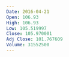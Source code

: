 ```yaml
---
Date: 2016-04-21
Open: 106.93
High: 106.93
Low: 105.519997
Close: 105.970001
Adj Close: 101.767609
Volume: 31552500
---
```

